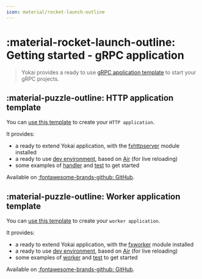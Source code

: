 ```yaml
---
icon: material/rocket-launch-outline
---
```


# :material-rocket-launch-outline: Getting started - gRPC application

> Yokai provides a ready to use [gRPC application template](https://github.com/ankorstore/yokai-grpc-template) to start your gRPC projects.

## :material-puzzle-outline: HTTP application template

You can [use this template](https://github.com/ankorstore/yokai-http-template) to create your `HTTP application`.

It provides:

- a ready to extend Yokai application, with the [fxhttpserver](https://github.com/ankorstore/yokai/tree/main/fxhttpserver) module installed
- a ready to use [dev environment](https://github.com/ankorstore/yokai-http-template/blob/main/docker-compose.yaml), based on [Air](https://github.com/cosmtrek/air) (for live reloading)
- some examples of [handler](https://github.com/ankorstore/yokai-http-template/blob/main/internal/handler/example.go) and [test](https://github.com/ankorstore/yokai-http-template/blob/main/internal/handler/example_test.go) to get started

Available on [:fontawesome-brands-github: GitHub](https://github.com/ankorstore/yokai-http-template).

## :material-puzzle-outline: Worker application template

You can [use this template](https://github.com/ankorstore/yokai-worker-template) to create your `worker application`.

It provides:

- a ready to extend Yokai application, with the [fxworker](https://github.com/ankorstore/yokai/tree/main/fxworker) module installed
- a ready to use [dev environment](https://github.com/ankorstore/yokai-http-template/blob/main/docker-compose.yaml), based on [Air](https://github.com/cosmtrek/air) (for live reloading)
- some examples of [worker](https://github.com/ankorstore/yokai-worker-template/blob/main/internal/worker/example.go) and [test](https://github.com/ankorstore/yokai-worker-template/blob/main/internal/worker/example.go) to get started

Available on [:fontawesome-brands-github: GitHub](https://github.com/ankorstore/yokai-worker-template).
